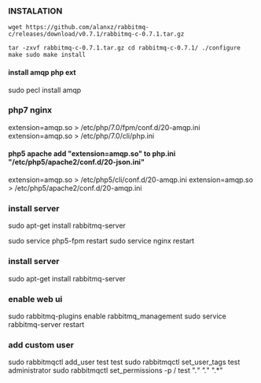 
### INSTALATION
`wget https://github.com/alanxz/rabbitmq-c/releases/download/v0.7.1/rabbitmq-c-0.7.1.tar.gz`

`tar -zxvf rabbitmq-c-0.7.1.tar.gz
cd rabbitmq-c-0.7.1/
./configure
make
sudo make install`


####  install amqp php ext
sudo pecl install amqp


### php7 nginx
extension=amqp.so > /etc/php/7.0/fpm/conf.d/20-amqp.ini
extension=amqp.so > /etc/php/7.0/cli/php.ini

#### php5 apache  add "extension=amqp.so" to php.ini "/etc/php5/apache2/conf.d/20-json.ini"
extension=amqp.so > /etc/php5/cli/conf.d/20-amqp.ini
extension=amqp.so > /etc/php5/apache2/conf.d/20-amqp.ini


### install server
sudo apt-get install rabbitmq-server

sudo service php5-fpm restart
sudo service nginx restart


### install server
sudo apt-get install rabbitmq-server

### enable web ui
sudo rabbitmq-plugins enable rabbitmq_management
sudo service rabbitmq-server restart

### add custom user
sudo rabbitmqctl add_user test test
sudo rabbitmqctl set_user_tags test administrator
sudo rabbitmqctl set_permissions -p / test ".*" ".*" ".*"